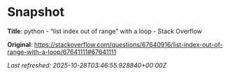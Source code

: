 # Snapshot

**Title**: python - “list index out of range” with a loop - Stack Overflow

**Original**: <https://stackoverflow.com/questions/67640916/list-index-out-of-range-with-a-loop/67641111#67641111>

_Last refreshed: 2025-10-28T03:46:55.928840+00:00Z_
